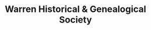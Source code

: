 ---
layout: repo
title: "Warren Historical & Genealogical Society"
id: 4399
permalink: repos/4399/
---